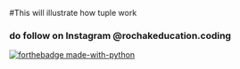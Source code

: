 #This will illustrate how tuple work 

### do follow on Instagram @rochakeducation.coding <SocialIcon url="https://www.instagram.com/rochakeducation.coding/" />

[![forthebadge made-with-python](http://ForTheBadge.com/images/badges/made-with-python.svg)](https://www.python.org/)
